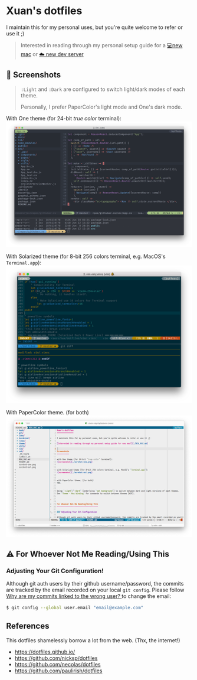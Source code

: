 Xuan's dotfiles
===============

I maintain this for my personal uses, but you're quite welcome to refer or use it ;)

> Interested in reading through my personal setup guide for a [💻new mac](./NEW_MAC.md) or [☁️ new dev server](./NEW_SERVER.md)



🎨 Screenshots
--------------

> `:Light` and `:Dark` are configured to switch light/dark modes of each theme.
>
> Personally, I prefer PaperColor's light mode and One's dark mode.

With One theme (for 24-bit *true color* terminal):
![screenshot](./scrshot-one.png)

With Solarized theme (for 8-bit 256 colors terminal, e.g. MacOS's `Terminal.app`):
![screenshot](./scrshot-sol.png)

With PaperColor theme. (for both)
![screenshot](./scrshot-paper.png)




⚠️ For Whoever Not Me Reading/Using This
---------------------------------------

### Adjusting Your Git Configuration!

Although git auth users by their github username/password, the commits are tracked by the email recorded on your local `git config`. Please follow [Why are my commits linked to the wrong user?
](https://help.github.com/en/github/committing-changes-to-your-project/why-are-my-commits-linked-to-the-wrong-user) to change the email:

```sh
$ git config --global user.email "email@example.com"
```


References
----------

This dotfiles shamelessly borrow a lot from the web. (Thx, the internet!)

* <https://dotfiles.github.io/>
* <https://github.com/nicksp/dotfiles>
* <https://github.com/necolas/dotfiles>
* <https://github.com/paulirish/dotfiles>
